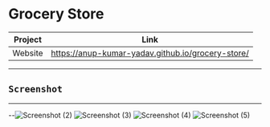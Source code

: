 <h1>Grocery Store</h1>


| Project | Link |
| ------ | ------ |
| Website |  https://anup-kumar-yadav.github.io/grocery-store/|

---
## `Screenshot`
---
--![Screenshot (2)](https://user-images.githubusercontent.com/110522097/182552471-360cee13-79b1-455a-8bc0-7c556cbefc7d.png)
![Screenshot (3)](https://user-images.githubusercontent.com/110522097/182552502-f2ffe221-2938-41a2-aaaf-f68de43cc681.png)
![Screenshot (4)](https://user-images.githubusercontent.com/110522097/182552519-e43baac0-896d-4de4-b778-978f19270eb8.png)
![Screenshot (5)](https://user-images.githubusercontent.com/110522097/182552546-a655e084-51e3-4a7e-be51-a31d082fb16c.png)

